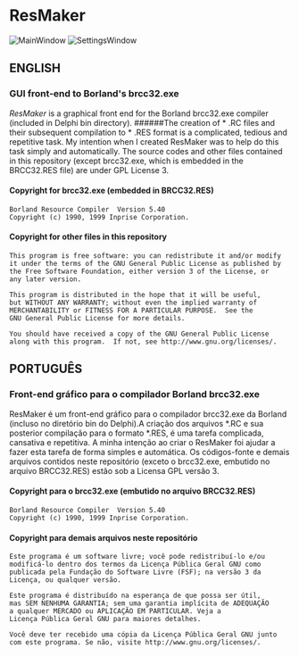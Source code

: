 # ResMaker
![MainWindow](http://i.imgur.com/h3cdwwA.png)
![SettingsWindow](http://i.imgur.com/hxKG4CP.png)
## ENGLISH
### GUI front-end to Borland's brcc32.exe

*ResMaker* is a graphical front end for the Borland brcc32.exe compiler (included in Delphi bin directory). 
######The creation of * .RC files and their subsequent compilation to * .RES format is a complicated, tedious and repetitive task.
My intention when I created ResMaker was to help do this task simply and automatically.
The source codes and other files contained in this repository (except brcc32.exe, which is embedded in the BRCC32.RES file) are under GPL License 3.

#### Copyright for brcc32.exe (embedded in BRCC32.RES)
    Borland Resource Compiler  Version 5.40
    Copyright (c) 1990, 1999 Inprise Corporation.
    
#### Copyright  for other files in this repository
    
    This program is free software: you can redistribute it and/or modify
    it under the terms of the GNU General Public License as published by
    the Free Software Foundation, either version 3 of the License, or
    any later version.

    This program is distributed in the hope that it will be useful,
    but WITHOUT ANY WARRANTY; without even the implied warranty of
    MERCHANTABILITY or FITNESS FOR A PARTICULAR PURPOSE.  See the
    GNU General Public License for more details.

    You should have received a copy of the GNU General Public License
    along with this program.  If not, see http://www.gnu.org/licenses/.
    
## PORTUGUÊS
### Front-end gráfico para o compilador Borland brcc32.exe    
    
ResMaker é um front-end gráfico para o compilador brcc32.exe da Borland (incluso no diretório bin do Delphi).A criação dos arquivos *.RC e sua posterior compilação para o formato *.RES, é uma tarefa complicada, cansativa e repetitiva. A minha intenção ao criar o ResMaker foi ajudar a fazer esta tarefa de forma simples e automática. Os códigos-fonte e demais arquivos contidos neste repositório (exceto o brcc32.exe, embutido no arquivo BRCC32.RES) estão sob a Licensa GPL versão 3. 
    

#### Copyright para o brcc32.exe (embutido no arquivo BRCC32.RES)
    Borland Resource Compiler  Version 5.40
    Copyright (c) 1990, 1999 Inprise Corporation.
    
#### Copyright para demais arquivos neste repositório
    Este programa é um software livre; você pode redistribuí-lo e/ou 
    modificá-lo dentro dos termos da Licença Pública Geral GNU como 
    publicada pela Fundação do Software Livre (FSF); na versão 3 da 
    Licença, ou qualquer versão.

    Este programa é distribuído na esperança de que possa ser útil, 
    mas SEM NENHUMA GARANTIA; sem uma garantia implícita de ADEQUAÇÃO
    a qualquer MERCADO ou APLICAÇÃO EM PARTICULAR. Veja a
    Licença Pública Geral GNU para maiores detalhes.

    Você deve ter recebido uma cópia da Licença Pública Geral GNU junto
    com este programa. Se não, visite http://www.gnu.org/licenses/.
